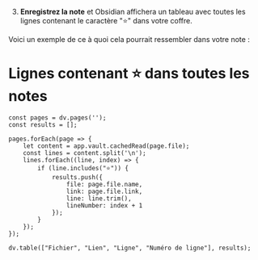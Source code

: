 
3. **Enregistrez la note** et Obsidian affichera un tableau avec toutes les lignes contenant le caractère "⭐" dans votre coffre.

Voici un exemple de ce à quoi cela pourrait ressembler dans votre note :


# Lignes contenant ⭐ dans toutes les notes

```dataviewjs
const pages = dv.pages('');
const results = [];

pages.forEach(page => {
    let content = app.vault.cachedRead(page.file);
    const lines = content.split('\n');
    lines.forEach((line, index) => {
        if (line.includes("⭐")) {
            results.push({
                file: page.file.name,
                link: page.file.link,
                line: line.trim(),
                lineNumber: index + 1
            });
        }
    });
});

dv.table(["Fichier", "Lien", "Ligne", "Numéro de ligne"], results);
```


